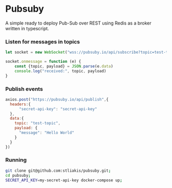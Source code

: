 # Pubsuby 

A simple ready to deploy Pub-Sub over REST using Redis as a broker written in typescript. 

### Listen for messages in topics
```javascript
let socket = new WebSocket("wss://pubsuby.io/api/subscribe?topic=test-topic");

socket.onmessage = function (e) {
    const {topic, payload} = JSON.parse(e.data)
    console.log("received:", topic, payload)
}
```

### Publish events
```javascript
axios.post("https://pubsuby.io/api/publish",{
  headers:{
      "secret-api-key": "secret-api-key"
  },
  data:{
    topic: "test-topic",
    payload: {
      "message": "Hello World"
    }
  }
})
```

### Running

```bash
git clone git@github.com:stliakis/pubsuby.git;
cd pubsuby;
SECRET_API_KEY=my-secret-api-key docker-compose up;
```
